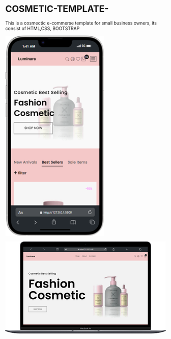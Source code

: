 # COSMETIC-TEMPLATE-
This is a cosmectic e-commerse template for small business owners, its consist of HTML,CSS, BOOTSTRAP  

![mobile](cosmetic-mobile.png)

![desktop](cosmetic.png)
